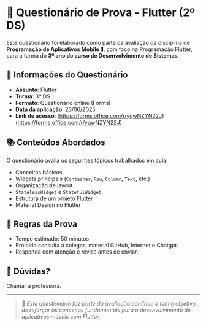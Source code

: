 # 📱 Questionário de Prova - Flutter (2º DS)

Este questionário foi elaborado como parte da avaliação da disciplina de **Programação de Aplicativos Mobile II**, com foco na Programação Flutter, para a turma do **3º ano do curso de Desenvolvimento de Sistemas**.

## 📝 Informações do Questionário

- **Assunto**: Flutter
- **Turma**: 3º DS
- **Formato**: Questionário online (Forms)
- **Data da aplicação**: 23/06/2025
- **Link de acesso**: [https://forms.office.com/r/yqwNZYN22J](https://forms.office.com/r/yqwNZYN22J)

## 📚 Conteúdos Abordados

O questionário avalia os seguintes tópicos trabalhados em aula:

- Conceitos básicos 
- Widgets principais (`Container`, `Row`, `Column`, `Text`, etc.)
- Organização de layout
- `StatelessWidget` e `StatefulWidget`
- Estrutura de um projeto Flutter
- Material Design no Flutter

## 📌 Regras da Prova

- Tempo estimado: 50 minutos
- Proibido consulta a colegas, material GitHub, Internet e Chatgpt.
- Responda com atenção e revise antes de enviar.

## 📧 Dúvidas?

Chamar à professora.

---

> 📍 _Este questionário faz parte da avaliação contínua e tem o objetivo de reforçar os conceitos fundamentais para o desenvolvimento de aplicativos móveis com Flutter._
